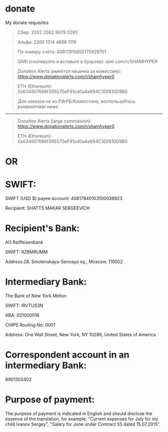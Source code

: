 # donate
My donate requisites

> Сбер: 2202 2062 9079 0265

> Альфа: 2200 1514 4868 1119

> По номеру счёта: 40817810655175929701

> QIWI (скопируйте и вставьте в браузер): qiwi.com/n/SHAMHYPER

> Donation Alerts (имеется наценка за комиссию): https://www.donationalerts.com/r/shamhyper0

> ETH (Ethereum): 0x634907686f395570eF91cd0a4e694C3Df810D9B0

> *Для заказов не из РФ/РБ/Казахстана, воспользуйтесь реквизитами ниже*

-----------------------------------------------------------------------------------------------

> Donation Alerts (large commission): https://www.donationalerts.com/r/shamhyper0

> ETH (Ethereum): 0x634907686f395570eF91cd0a4e694C3Df810D9B0

# OR

# SWIFT:
SWIFT (USD $) payee account: 40817840103100038923

Recipient: SHATTS MAKAR SERGEEVICH

# Recipient's Bank:
AO Raiffeisenbank

SWIFT: RZBMRUMM

Address:28, Smolenskaya-Sennaya sq., Moscow, 119002

# Intermediary Bank:
The Bank of New York Mellon

SWIFT: IRVTUS3N

ABA: 021000018

CHIPS Routing No: 0001

Address: One Wall Street, New York, NY 10286, United States of America

# Correspondent account in an intermediary Bank:
8901303402

# Purpose of payment:
The purpose of payment is indicated in English and should disclose the essence of the translation, for example, "Current expenses for July for my child Ivanov Sergey", "Salary for June under Contract 55 dated 15.07.2015".
